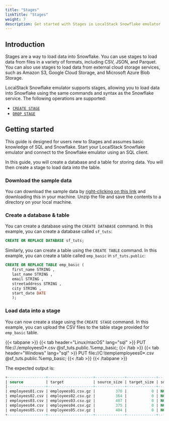 ```yaml
---
title: "Stages"
linkTitle: "Stages"
weight: 7
description: Get started with Stages in LocalStack Snowflake emulator
---
```


## Introduction

Stages are a way to load data into Snowflake. You can use stages to load data from files in a variety of formats, including CSV, JSON, and Parquet. You can also use stages to load data from external cloud storage services, such as Amazon S3, Google Cloud Storage, and Microsoft Azure Blob Storage.

LocalStack Snowflake emulator supports stages, allowing you to load data into Snowflake using the same commands and syntax as the Snowflake service. The following operations are supported:

- [`CREATE STAGE`](https://docs.snowflake.com/en/sql-reference/sql/create-stage.html)
- [`DROP STAGE`](https://docs.snowflake.com/en/sql-reference/sql/drop-stage.html)

## Getting started

This guide is designed for users new to Stages and assumes basic knowledge of SQL and Snowflake. Start your LocalStack Snowflake emulator and connect to the Snowflake emulator using an SQL client.

In this guide, you will create a database and a table for storing data. You will then create a stage to load data into the table.

### Download the sample data

You can download the sample data by [right-clicking on this link](./getting-started.zip) and downloading this in your machine. Unzip the file and save the contents to a directory on your local machine.

### Create a database & table

You can create a database using the `CREATE DATABASE` command. In this example, you can create a database called `sf_tuts`:

```sql
CREATE OR REPLACE DATABASE sf_tuts;
```

Similarly, you can create a table using the `CREATE TABLE` command. In this example, you can create a table called `emp_basic` in `sf_tuts.public`:

```sql
CREATE OR REPLACE TABLE emp_basic (
   first_name STRING ,
   last_name STRING ,
   email STRING ,
   streetaddress STRING ,
   city STRING ,
   start_date DATE
   );
```

### Load data into a stage

You can now create a stage using the `CREATE STAGE` command. In this example, you can upload the CSV files to the table stage provided for `emp_basic` table.

{{< tabpane >}}
{{< tab header="Linux/macOS" lang="sql" >}}
PUT file://./employees0*.csv @sf_tuts.public.%emp_basic;
{{< /tab >}}
{{< tab header="Windows" lang="sql" >}}
PUT file://C:\temp\employees0*.csv @sf_tuts.public.%emp_basic;
{{< /tab >}}
{{< /tabpane >}}

The expected output is:

```sql
+-----------------+--------------------+-------------+-------------+--------------------+--------------------+----------+---------+
| source          | target             | source_size | target_size | source_compression | target_compression | status   | message |
|-----------------+--------------------+-------------+-------------+--------------------+--------------------+----------+---------|
| employees01.csv | employees01.csv.gz |         370 |           0 | NONE               | GZIP               | SKIPPED  |         |
| employees02.csv | employees02.csv.gz |         364 |           0 | NONE               | GZIP               | SKIPPED  |         |
| employees03.csv | employees03.csv.gz |         407 |           0 | NONE               | GZIP               | SKIPPED  |         |
| employees04.csv | employees04.csv.gz |         375 |           0 | NONE               | GZIP               | SKIPPED  |         |
| employees05.csv | employees05.csv.gz |         404 |           0 | NONE               | GZIP               | SKIPPED  |         |
+-----------------+--------------------+-------------+-------------+--------------------+--------------------+----------+---------+
```
